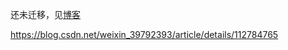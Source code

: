 还未迁移，见[博客](https://blog.afauria.xyz/categories/Android/)

https://blog.csdn.net/weixin_39792393/article/details/112784765



